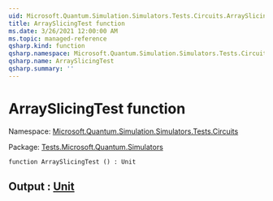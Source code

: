 ```yaml
---
uid: Microsoft.Quantum.Simulation.Simulators.Tests.Circuits.ArraySlicingTest
title: ArraySlicingTest function
ms.date: 3/26/2021 12:00:00 AM
ms.topic: managed-reference
qsharp.kind: function
qsharp.namespace: Microsoft.Quantum.Simulation.Simulators.Tests.Circuits
qsharp.name: ArraySlicingTest
qsharp.summary: ''
---
```


# ArraySlicingTest function

Namespace: [Microsoft.Quantum.Simulation.Simulators.Tests.Circuits](xref:Microsoft.Quantum.Simulation.Simulators.Tests.Circuits)

Package: [Tests.Microsoft.Quantum.Simulators](https://nuget.org/packages/Tests.Microsoft.Quantum.Simulators)




```qsharp
function ArraySlicingTest () : Unit
```


## Output : [Unit](xref:microsoft.quantum.lang-ref.unit)

